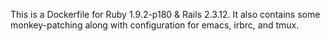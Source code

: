 This is a Dockerfile for Ruby 1.9.2-p180 &amp; Rails 2.3.12.  It also contains some monkey-patching along with configuration for emacs, irbrc, and tmux.  

